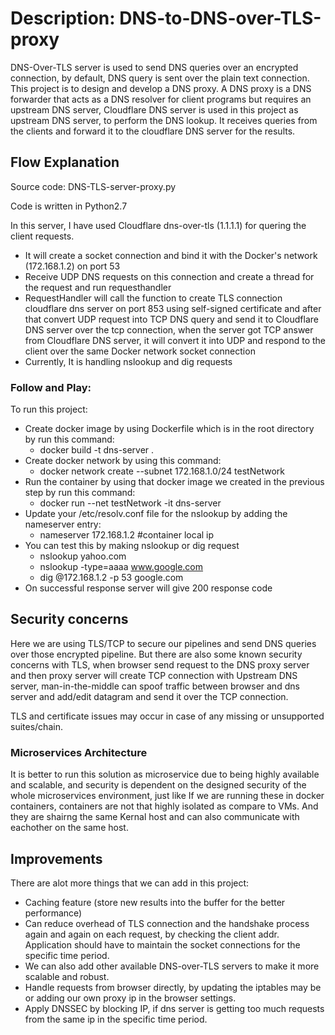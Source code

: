 # Description: DNS-to-DNS-over-TLS-proxy
DNS-Over-TLS server is used to send DNS queries over an encrypted connection, by default, DNS query is sent over the plain text connection.
This project is to design and develop a DNS proxy. A DNS proxy is a DNS forwarder that acts as a DNS resolver for client programs but requires an upstream DNS server, Cloudflare DNS server is used in this project as upstream DNS server, to perform the DNS lookup. It receives queries from the clients and forward it to the cloudflare DNS server for the results.

## Flow Explanation

Source code: DNS-TLS-server-proxy.py

Code is written in Python2.7

In this server, I have used Cloudflare dns-over-tls (1.1.1.1) for quering the client requests.
* It will create a socket connection and bind it with the Docker's network (172.168.1.2) on port 53
* Receive UDP DNS requests on this connection and create a thread for the request and run requesthandler
* RequestHandler will call the function to create TLS connection cloudflare dns server on port 853 using self-signed certificate and after that convert UDP request into TCP DNS query and send it to Cloudflare DNS server over the tcp connection, when the server got TCP answer from Cloudflare DNS server, it will convert it into UDP and respond to the client over the same Docker network socket connection
* Currently, It is handling nslookup and dig requests

### Follow and Play:

To run this project:
* Create docker image by using Dockerfile which is in the root directory by run this command:
  - docker build -t dns-server .
* Create docker network by using this command:
  - docker network create --subnet 172.168.1.0/24 testNetwork
* Run the container by using that docker image we created in the previous step by run this command:
  - docker run --net testNetwork  -it dns-server
* Update your /etc/resolv.conf file for the nslookup by adding the nameserver entry:
  - nameserver 172.168.1.2  #container local ip
* You can test this by making nslookup or dig request
  - nslookup yahoo.com
  - nslookup -type=aaaa www.google.com
  - dig @172.168.1.2 -p 53 google.com
* On successful response server will give 200 response code

## Security concerns

Here we are using TLS/TCP to secure our pipelines and send DNS queries over those encrypted pipeline. But there are also some known security concerns with TLS, when browser send request to the DNS proxy server and then proxy server will create TCP connection with Upstream DNS server, man-in-the-middle can spoof traffic between browser and dns server and add/edit datagram and send it over the TCP connection. 

TLS and certificate issues may occur in case of any missing or unsupported suites/chain.

### Microservices Architecture

It is better to run this solution as microservice due to being highly available and scalable, and security is dependent on the designed security of the whole microservices environment, just like If we are running these in docker containers, containers are not that highly isolated as compare to VMs. And they are shairng the same Kernal host and can also communicate with eachother on the same host.

## Improvements

There are alot more things that we can add in this project:
* Caching feature (store new results into the buffer for the better performance)
* Can reduce overhead of TLS connection and the handshake process again and again on each request, by checking the client addr. Application should have to maintain the socket connections for the specific time period.
* We can also add other available DNS-over-TLS servers to make it more scalable and robust.
* Handle requests from browser directly, by updating the iptables may be or adding our own proxy ip in the browser settings.
* Apply DNSSEC by blocking IP, if dns server is getting too much requests from the same ip in the specific time period.

